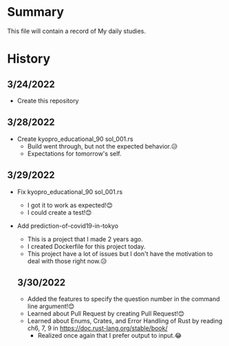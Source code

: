 # Summary
This file will contain a record of My daily studies.

# History
## 3/24/2022
- Create this repository
## 3/28/2022
- Create kyopro_educational_90 sol_001.rs
  - Build went through, but not the expected behavior.😥
  - Expectations for tomorrow's self.
## 3/29/2022
- Fix kyopro_educational_90 sol_001.rs
  - I got it to work as expected!😊
  - I could create a test!😊
- Add prediction-of-covid19-in-tokyo
  - This is a project that I made 2 years ago.
  - I created Dockerfile for this project today.
  - This project have a lot of issues but I don't have the motivation to deal with those right now.😥

  ## 3/30/2022
  - Added the features to specify the question number in the command line argument!😊
  - Learned about Pull Request by creating Pull Request!😊
  - Learned about Enums, Crates, and Error Handling  of Rust by reading ch6, 7, 9 in https://doc.rust-lang.org/stable/book/
    - Realized once again that I prefer output to input.😂